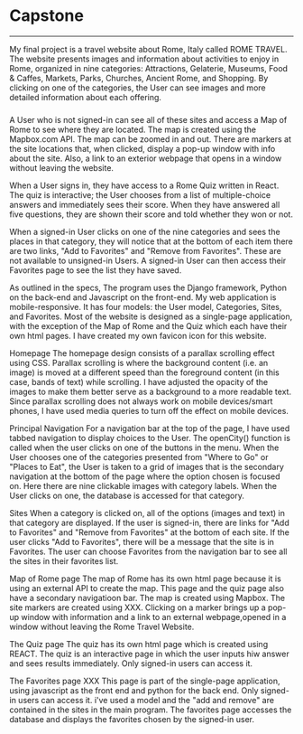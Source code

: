# Capstone
***
My final project is a travel website about Rome, Italy called ROME TRAVEL. The website presents images and information about activities to enjoy in Rome, organized in nine categories: Attractions, Gelaterie, Museums, Food & Caffes, Markets, Parks, Churches, Ancient Rome, and Shopping. By clicking on one of the categories, the User can see images and more detailed information about each offering.

###
A User who is not signed-in can see all of these sites and access a Map of Rome to see where they are located. The map is created using the Mapbox.com API. The map can be zoomed in and out. There are markers at the site locations that, when clicked, display a pop-up window with info about the site. Also, a link to an exterior webpage that opens in a window without leaving the website.

When a User signs in, they have access to a Rome Quiz written in React. The quiz is interactive; the User chooses from a list of multiple-choice answers and immediately sees their score. When they have answered all five questions, they are shown their score and told whether they won or not.

When a signed-in User clicks on one of the nine categories and sees the places in that category, they will notice that at the bottom of each item there are two links, "Add to Favorites" and "Remove from Favorites". These are not available to unsigned-in Users. A signed-in User can then access their Favorites page to see the list they have saved.

As outlined in the specs, The program uses the Django framework, Python on the back-end and Javascript on the front-end. My web application is mobile-responsive. It has four models: the User model, Categories, Sites, and Favorites. Most of the website is designed as a single-page application, with the exception of the Map of Rome and the Quiz which each have their own html pages. I have created my own favicon icon for this website.

Homepage
The homepage design consists of a parallax scrolling effect using CSS. Parallax scrolling is where the background content (i.e. an image) is moved at a different speed than the foreground content (in this case, bands of text) while scrolling. I have adjusted the opacity of the images to make them better serve as a background to a more readable text. Since parallax scrolling does not always work on mobile devices/smart phones, I have used media queries to turn off the effect on mobile devices.

Principal Navigation
For a navigation bar at the top of the page, I have used tabbed navigation to display choices to the User.
The openCity() function is called when the user clicks on one of the buttons in the menu. When the User chooses one of the categories presented from "Where to Go" or "Places to Eat", the User is taken to a grid of images that is the secondary navigation at the bottom of the page where the option chosen is focused on. Here there are nine clickable images with category labels. When the User clicks on one, the database is accessed for that category.

Sites
When a category is clicked on, all of the options (images and text) in that category are displayed. If the user is signed-in, there are links for "Add to Favorites" and "Remove from Favorites" at the bottom of each site. If the user clicks "Add to Favorites", there will be a message that the site is in Favorites. The user can choose Favorites from the navigation bar to see all the sites in their favorites list.

Map of Rome page
The map of Rome has its own html page because it is using an external API to create the map. This page and the quiz page also have a secondary navigatioon bar. The map is created using Mapbox. The site markers are created using XXX. Clicking on a marker brings up a pop-up window with information and a link to an external webpage,opened in a window without leaving the Rome Travel Website.

The Quiz page
The quiz has its own html page which is created using REACT. The quiz is an interactive page in which the user inputs hiw answer and sees results immediately. Only signed-in users can access it.

The Favorites page XXX
This page is part of the single-page application, using javascript as the front end and python for the back end. Only signed-in users can access it. i've used a model and the "add and remove" are contained in the sites in the main program. The favorites page accesses the database and displays the favorites chosen by the signed-in user.